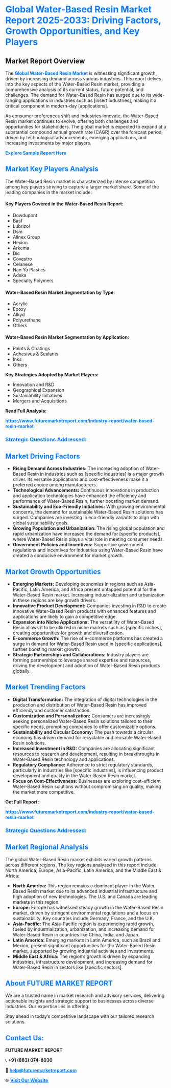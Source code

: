 <h1 style="color: #007BFF;">Global Water-Based Resin Market Report 2025-2033: Driving Factors, Growth Opportunities, and Key Players</h1>

<section id="overview">
<h2>Market Report Overview</h2>
<p>The <a href="https://www.futuremarketreport.com/industry-report/water-based-resin-market" style="color: #007BFF; text-decoration: none;"><strong>Global Water-Based Resin Market</strong></a> is witnessing significant growth, driven by increasing demand across various industries. This report delves into the key aspects of the Water-Based Resin market, providing a comprehensive analysis of its current status, future potential, and challenges. The demand for Water-Based Resin has surged due to its wide-ranging applications in industries such as [insert industries], making it a critical component in modern-day [applications].</p>
<p>As consumer preferences shift and industries innovate, the Water-Based Resin market continues to evolve, offering both challenges and opportunities for stakeholders. The global market is expected to expand at a substantial compound annual growth rate (CAGR) over the forecast period, driven by technological advancements, emerging applications, and increasing investments by major players.</p>
</section>

<section id="overview">
<p><a href="https://www.futuremarketreport.com/request-sample/reportId=30245" style="color: #007BFF; text-decoration: none;"><strong>Explore Sample Report Here</strong></a></p>
</section>

<section id="key-players">
<h2 style="color: #007BFF;">Market Key Players Analysis</h2>
<p>The Water-Based Resin market is characterized by intense competition among key players striving to capture a larger market share. Some of the leading companies in the market include:</p>
<h4>Key Players Covered in the Water-Based Resin Report:</h4>
<ul><li>Dowdupont</li><li>Basf</li><li>Lubrizol</li><li>Dsm</li><li>Allnex Group</li><li>Hexion</li><li>Arkema</li><li>Dic</li><li>Covestro</li><li>Celanese</li><li>Nan Ya Plastics</li><li>Adeka</li><li>Specialty Polymers</li></ul>
<h4>Water-Based Resin Market Segmentation by Type:</h4>
<ul><li>Acrylic</li><li>Epoxy</li><li>Alkyd</li><li>Polyurethane</li><li>Others</li></ul>

<h4>Water-Based Resin Market Segmentation by Application:</h4>
<ul><li>Paints &amp; Coatings</li><li>Adhesives &amp; Sealants</li><li>Inks</li><li>Others</li></ul>
<p><strong>Key Strategies Adopted by Market Players:</strong></p>
<ul>
<li>Innovation and R&D</li>
<li>Geographical Expansion</li>
<li>Sustainability Initiatives</li>
<li>Mergers and Acquisitions</li>
</ul>
</section>

<section>
<p><strong>Read Full Analysis: </strong></p><a href="https://www.futuremarketreport.com/industry-report/water-based-resin-market" style="color: #007BFF; text-decoration: none;"><strong>https://www.futuremarketreport.com/industry-report/water-based-resin-market</strong></a>
<h3 style="color: #007BFF;">Strategic Questions Addressed:</h3>
</section>

<section id="driving-factors">
<h2 style="color: #007BFF;">Market Driving Factors</h2>
<ul>
<li><strong>Rising Demand Across Industries:</strong> The increasing adoption of Water-Based Resin in industries such as [specific industries] is a major growth driver. Its versatile applications and cost-effectiveness make it a preferred choice among manufacturers.</li>
<li><strong>Technological Advancements:</strong> Continuous innovations in production and application technologies have enhanced the efficiency and performance of Water-Based Resin, further boosting market demand.</li>
<li><strong>Sustainability and Eco-Friendly Initiatives:</strong> With growing environmental concerns, the demand for sustainable Water-Based Resin solutions has surged. Companies are investing in eco-friendly variants to align with global sustainability goals.</li>
<li><strong>Growing Population and Urbanization:</strong> The rising global population and rapid urbanization have increased the demand for [specific products], where Water-Based Resin plays a vital role in meeting consumer needs.</li>
<li><strong>Government Policies and Incentives:</strong> Supportive government regulations and incentives for industries using Water-Based Resin have created a conducive environment for market growth.</li>
</ul>
</section>

<section id="growth-opportunities">
<h2 style="color: #007BFF;">Market Growth Opportunities</h2>
<ul>
<li><strong>Emerging Markets:</strong> Developing economies in regions such as Asia-Pacific, Latin America, and Africa present untapped potential for the Water-Based Resin market. Increasing industrialization and urbanization in these regions are key growth drivers.</li>
<li><strong>Innovative Product Development:</strong> Companies investing in R&D to create innovative Water-Based Resin products with enhanced features and applications are likely to gain a competitive edge.</li>
<li><strong>Expansion into Niche Applications:</strong> The versatility of Water-Based Resin allows it to be utilized in niche markets such as [specific niches], creating opportunities for growth and diversification.</li>
<li><strong>E-commerce Growth:</strong> The rise of e-commerce platforms has created a surge in demand for Water-Based Resin used in [specific applications], further boosting market growth.</li>
<li><strong>Strategic Partnerships and Collaborations:</strong> Industry players are forming partnerships to leverage shared expertise and resources, driving the development and adoption of Water-Based Resin products globally.</li>
</ul>
</section>

<section id="trending-factors">
<h2 style="color: #007BFF;">Market Trending Factors</h2>
<ul>
<li><strong>Digital Transformation:</strong> The integration of digital technologies in the production and distribution of Water-Based Resin has improved efficiency and customer satisfaction.</li>
<li><strong>Customization and Personalization:</strong> Consumers are increasingly seeking personalized Water-Based Resin solutions tailored to their specific needs, prompting companies to offer customizable options.</li>
<li><strong>Sustainability and Circular Economy:</strong> The push towards a circular economy has driven demand for recyclable and reusable Water-Based Resin solutions.</li>
<li><strong>Increased Investment in R&D:</strong> Companies are allocating significant resources to research and development, resulting in breakthroughs in Water-Based Resin technology and applications.</li>
<li><strong>Regulatory Compliance:</strong> Adherence to strict regulatory standards, particularly in industries like [specific industries], is influencing product development and quality in the Water-Based Resin market.</li>
<li><strong>Focus on Cost-Effectiveness:</strong> Businesses are exploring cost-efficient Water-Based Resin solutions without compromising on quality, making the market more competitive.</li>
</ul>
</section>

<section>
<p><strong>Get Full Report: </strong></p><a href="https://www.futuremarketreport.com/industry-report/water-based-resin-market" style="color: #007BFF; text-decoration: none;"><strong>https://www.futuremarketreport.com/industry-report/water-based-resin-market</strong></a>
<h3 style="color: #007BFF;">Strategic Questions Addressed:</h3>
</section>


<section id="regional-analysis">
<h2 style="color: #007BFF;">Market Regional Analysis</h2>
<p>The global Water-Based Resin market exhibits varied growth patterns across different regions. The key regions analyzed in this report include North America, Europe, Asia-Pacific, Latin America, and the Middle East & Africa:</p>
<ul>
<li><strong>North America:</strong> This region remains a dominant player in the Water-Based Resin market due to its advanced industrial infrastructure and high adoption of new technologies. The U.S. and Canada are leading markets in this region.</li>
<li><strong>Europe:</strong> Europe has witnessed steady growth in the Water-Based Resin market, driven by stringent environmental regulations and a focus on sustainability. Key countries include Germany, France, and the U.K.</li>
<li><strong>Asia-Pacific:</strong> The Asia-Pacific region is experiencing rapid growth, fueled by industrialization, urbanization, and increasing demand for Water-Based Resin in countries like China, India, and Japan.</li>
<li><strong>Latin America:</strong> Emerging markets in Latin America, such as Brazil and Mexico, present significant opportunities for the Water-Based Resin market, supported by growing industrial activities and investments.</li>
<li><strong>Middle East & Africa:</strong> The region’s growth is driven by expanding industries, infrastructure development, and increasing demand for Water-Based Resin in sectors like [specific sectors].</li>
</ul>
</section>

<footer>
<h2 style="color: #007BFF;">About FUTURE MARKET REPORT</h2>
<p>We are a trusted name in market research and advisory services, delivering actionable insights and strategic support to businesses across diverse industries. Our expertise lies in offering:</p>

<p>Stay ahead in today’s competitive landscape with our tailored research solutions.</p>

<h2 style="color: #007BFF;">Contact Us:</h2>
<p><strong>FUTURE MARKET REPORT</strong></p>
<p>📞 <strong>+91 (883) 074-8030</strong></p>
<p>📧 <strong><a href="mailto:help@futuremarketreport.com" style="color: #007BFF;">help@futuremarketreport.com</a></strong></p>
<p>🌐 <strong><a href="https://www.futuremarketreport.com/" style="color: #007BFF;">Visit Our Website</a></strong></p>
</footer>